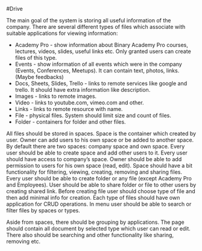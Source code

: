 #Drive

The main goal of the system is storing all useful information of the company. There are several different types of files which associate with suitable applications for viewing information:
- Academy Pro - show information about Binary Academy Pro courses, lectures, videos, slides, useful links etc. Only granted users can create files of this type.
- Events - show information of all events which were in the company (Events, Conferences, Meetups). It can contain text, photos, links. (Maybe feedbacks)
- Docs, Sheets, Slides, Trello - links to remote services like google and trello. It should have extra information like description.
- Images - links to remote images.
- Video - links to youtube.com, vimeo.com and other.
- Links - links to remote resource with name.
- File - physical files. System should limit size and count of files.
- Folder - containers for folder and other files.

All files should be stored in spaces. Space is the container which created by user. Owner can add users to his own space or be added to another space. By default there are two spaces: company space and own space. Every user should be able to create space and add other users to it. Every user should have access to company’s space. Owner should be able to add permission to users for his own space (read, edit). Space should have a bit functionality for filtering, viewing, creating, removing and sharing files.
Every user should be able to create folder or any file (except Academy Pro and Employees). User should be able to share folder or file to other users by creating shared link. Before creating file user should choose type of file and then add minimal info for creation. Each type of files should have own application for CRUD operations. In menu user should be able to search or filter files by spaces or types.

Aside from spaces, there should be grouping by applications. The page should contain all document by selected type which user can read or edit. There also should be searching and other functionality like sharing, removing etc.
